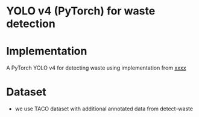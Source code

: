 # YOLO v4 (PyTorch) for waste detection

# Implementation
A PyTorch YOLO v4 for detecting waste using implementation from  [xxxx](link)

# Dataset
* we use TACO dataset with additional annotated data from detect-waste

